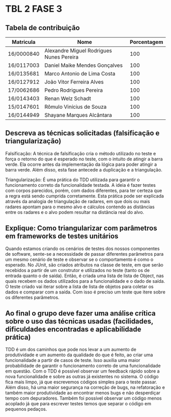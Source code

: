 # TBL 2 FASE 3

## Tabela de contribuição
| Matricula | Nome | Porcentagem |
|---|---|---|
| 16/0000840 | Alexandre Miguel Rodrigues Nunes Pereira | 100 |
| 16/0117003 | Daniel Maike Mendes Gonçalves | 100 |
| 16/0135681 | Marco Antonio de Lima Costa | 100 |
| 16/0127912 | João Vitor Ferreira Alves | 100 |
| 17/0062686 | Pedro Rodrigues Pereira | 100 |
| 16/0143403 | Renan Welz Schadt | 100 |
| 15/0147601 | Rômulo Vinícius de Souza | 100 |
| 16/0144949 | Shayane Marques Alcântara | 100 |

## Descreva as técnicas solicitadas (falsificação e triangularização)
Falsificação: A técnica de falsificação cria o método utilizado no teste e força o retorno do que é esperado no teste, com o intuito de atingir a barra verde. Ela ocorre antes da implementação da lógica para poder atingir a barra verde. Além disso, esta fase antecede a duplicação e a triangulação.

Triangularização: É uma prática do TDD utilizada para garantir o funcionamento correto da funcionalidade testada. A ideia é fazer testes com corpos parecidos, porém, com dados diferentes, para ter certeza que a regra está sendo cumprida corretamente.
Esta prática pode ser explicada através da analogia de triangulação de radares, em que dois ou mais radares apontam para o mesmo alvo e cálculos contendo as distâncias entre os radares e o alvo podem resultar na distância real do alvo.

## Explique: Como triangularizar com parâmetros em frameworks de testes unitários
Quando estamos criando os cenários de testes dos nossos componentes de software, sente-se a necessidade de passar diferentes parâmetros para um mesmo cenário de teste e observar se o comportamento é como o esperado.
No JUnit, são criados atributos na classe de teste, em que serão recebidos a partir de um construtor e utilizados no teste (tanto os de entrada quanto o de saída). Então, é criada uma lista de lista de Object, nas quais recebem os dados utilizados para a funcionalidade e o dado de saída. O teste criado vai iterar sobre a lista de lista de objetos para coletar os dados e comparar com a saída. Com isso é preciso um teste que itere sobre os diferentes parâmetros.

## Ao final o grupo deve fazer uma análise crítica sobre o uso das técnicas usadas (facilidades, dificuldades encontradas e aplicabilidade prática)
TDD é um dos caminhos que pode nos levar a um aumento de produtividade e um aumento da qualidade do que é feito, ao criar uma funcionalidade a partir de casos de teste. Isso auxilia uma maior probabilidade de garantir o funcionamento correto de uma funcionalidade em questão.
Com o TDD é possível observar um feedback rápido sobre a nova funcionalidade e sobre as outras já existentes no sistema. O código fica mais limpo, já que escrevemos códigos simples para o teste passar. Além disso, há uma maior segurança na correção de bugs, na refatoração e também maior produtividade ao encontrar menos bugs e não desperdiçar tempo com depuradores. Também foi possível observar um código menos acoplado já que para escrever testes temos que separar o código em pequenos pedaços.
